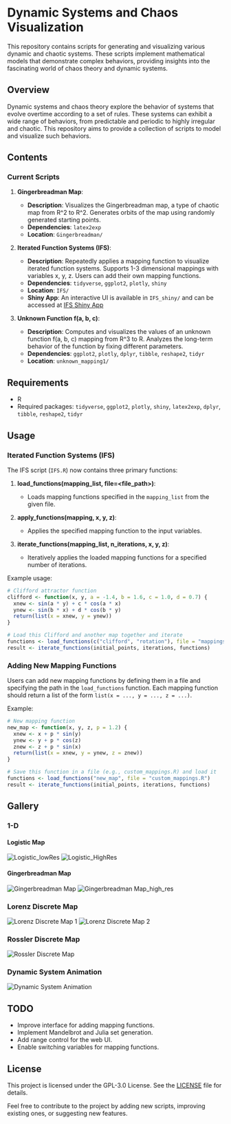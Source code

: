 # Dynamic Systems and Chaos Visualization

This repository contains scripts for generating and visualizing various dynamic and chaotic systems. These scripts implement mathematical models that demonstrate complex behaviors, providing insights into the fascinating world of chaos theory and dynamic systems.

## Overview

Dynamic systems and chaos theory explore the behavior of systems that evolve overtime according to a set of rules. These systems can exhibit a wide range of behaviors, from predictable and periodic to highly irregular and chaotic. This repository aims to provide a collection of scripts to model and visualize such behaviors.

## Contents

### Current Scripts

1. **Gingerbreadman Map**:
   - **Description**: Visualizes the Gingerbreadman map, a type of chaotic map from R^2 to R^2. Generates orbits of the map using randomly generated starting points.
   - **Dependencies**: `latex2exp`
   - **Location**: `Gingerbreadman/`

2. **Iterated Function Systems (IFS)**:
   - **Description**: Repeatedly applies a mapping function to visualize iterated function systems. Supports 1-3 dimensional mappings with variables x, y, z. Users can add their own mapping functions.
   - **Dependencies**: `tidyverse`, `ggplot2`, `plotly`, `shiny`
   - **Location**: `IFS/`
   - **Shiny App**: An interactive UI is available in `IFS_shiny/` and can be accessed at [IFS Shiny App](https://sgt1796.shinyapps.io/IFS_shiny/)

3. **Unknown Function f(a, b, c)**:
   - **Description**: Computes and visualizes the values of an unknown function f(a, b, c) mapping from R^3 to R.  Analyzes the long-term behavior of the function by fixing different parameters.
   - **Dependencies**: `ggplot2`, `plotly`, `dplyr`, `tibble`, `reshape2`, `tidyr`
   - **Location**: `unknown_mapping1/`

## Requirements

- R
- Required packages: `tidyverse`, `ggplot2`, `plotly`, `shiny`, `latex2exp`, `dplyr`, `tibble`, `reshape2`, `tidyr`

## Usage

### Iterated Function Systems (IFS)

The IFS script (`IFS.R`) now contains three primary functions:

1. **load_functions(mapping_list, file=<file_path>)**:
   - Loads mapping functions specified in the `mapping_list` from the given file.

2. **apply_functions(mapping, x, y, z)**:
   - Applies the specified mapping function to the input variables.

3. **iterate_functions(mapping_list, n_iterations, x, y, z)**:
   - Iteratively applies the loaded mapping functions for a specified number of iterations.

Example usage:
```r
# Clifford attractor function
clifford <- function(x, y, a = -1.4, b = 1.6, c = 1.0, d = 0.7) {
  xnew <- sin(a * y) + c * cos(a * x)
  ynew <- sin(b * x) + d * cos(b * y)
  return(list(x = xnew, y = ynew))
}

# Load this Clifford and another map together and iterate
functions <- load_functions(c("clifford", "rotation"), file = "mappings.R")
result <- iterate_functions(initial_points, iterations, functions)
```

### Adding New Mapping Functions

Users can add new mapping functions by defining them in a file and specifying the path in the `load_functions` function. Each mapping function should return a list of the form `list(x = ..., y = ..., z = ...)`.

Example:
```r
# New mapping function
new_map <- function(x, y, z, p = 1.2) {
  xnew <- x + p * sin(y)
  ynew <- y + p * cos(z)
  znew <- z + p * sin(x)
  return(list(x = xnew, y = ynew, z = znew))
}

# Save this function in a file (e.g., custom_mappings.R) and load it
functions <- load_functions("new_map", file = "custom_mappings.R")
result <- iterate_functions(initial_points, iterations, functions)
```

## Gallery

### 1-D
#### Logistic Map
![Logistic_lowRes](screenshots/Logistic_iter=100_light.png)
![Logistic_HighRes](screenshots/Logistic_highres_1k_per_r.png)
#### Gingerbreadman Map
![Gingerbreadman Map](screenshots/gingerbreadman1.png)
![Gingerbreadman Map_high_res](screenshots/Gingerbreadmap_Mapping.png)

### Lorenz Discrete Map
![Lorenz Discrete Map 1](screenshots/lorenz_discrete1.png)
![Lorenz Discrete Map 2](screenshots/lorenz_discrete2.png)

### Rossler Discrete Map
![Rossler Discrete Map](screenshots/rossler_discrete1.png)


### Dynamic System Animation
![Dynamic System Animation](screenshots/unknown1.gif)

## TODO

- Improve interface for adding mapping functions.
- Implement Mandelbrot and Julia set generation.
- Add range control for the web UI.
- Enable switching variables for mapping functions.

## License

This project is licensed under the GPL-3.0 License. See the [LICENSE](LICENSE) file for details.


Feel free to contribute to the project by adding new scripts, improving existing ones, or suggesting new features.
